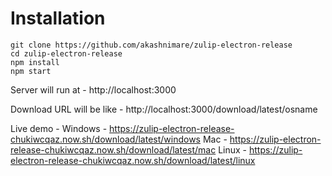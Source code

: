 # Installation 
```shell
git clone https://github.com/akashnimare/zulip-electron-release
cd zulip-electron-release
npm install
npm start
```

Server will run at - http://localhost:3000

Download URL will be like - http://localhost:3000/download/latest/osname

Live demo - 
Windows - https://zulip-electron-release-chukiwcqaz.now.sh/download/latest/windows
Mac - https://zulip-electron-release-chukiwcqaz.now.sh/download/latest/mac
Linux - https://zulip-electron-release-chukiwcqaz.now.sh/download/latest/linux
